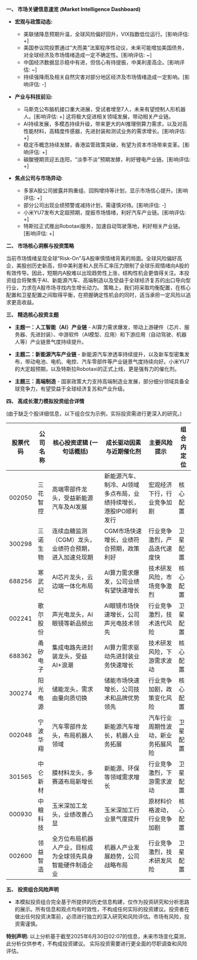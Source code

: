 **一、 市场关键信息速览 (Market Intelligence Dashboard)**

* **宏观与政策动态:**
    * 美联储降息预期升温，全球风险偏好回升，VIX指数低位运行。[影响评估: +]
    * 美国参议院投票通过“大而美”法案程序性动议，未来可能增加美国债务，对全球经济及市场情绪造成一定不确定性。[影响评估: ~]
    * 中国经济数据显示稳中有进，但信心有待提振，中美利差高企。[影响评估: ~]
    * 持续强降雨及相关自然灾害对部分地区经济及市场情绪造成一定影响。[影响评估: -]

* **产业与科技前沿:**
    * 马斯克公布脑机接口重大进展，受试者增至7人，未来有望控制人形机器人。[影响评估: +]  这将极大促进相关领域发展，带动相关产业链。
    * AI持续发展，多模态持续升级，带来更大的AI推理侧算力需求，以及对高性能材料，高精度传感器，先进封装和测试业务的需求增长。[影响评估: +]
    * 稳定币概念持续发酵，香港监管政策突破，有望为资本市场带来变革。[影响评估: +]
    * 碳酸锂期货迎五连阳，“淡季不淡”预期发酵，利好锂电产业链。[影响评估: +]


* **焦点公司与市场异动:**
    * 多家A股公司披露并购重组、回购增持等计划，显示市场信心提升。[影响评估: +]
    * 部分公司出现业绩预警或减持计划，需谨慎对待。[影响评估: -]
    * 小米YU7发布大定超预期，提振市场情绪，利好汽车产业链。[影响评估: +]
    * 特斯拉正式推出Robotaxi服务，加速自动驾驶落地，利好相关产业链。 [影响评估: +]


**二、 市场核心洞察与投资策略**

当前市场情绪呈现全球“Risk-On”与A股审慎情绪背离的局面。全球风险偏好高企，美股创历史新高，但中美利差和人民币汇率压力限制了全球乐观情绪向A股的有效传导。因此，短期内A股难以出现趋势性上涨，结构性机会更值得关注。本投资组合将聚焦于AI、新能源汽车、高端制造以及受益于全球经济复苏的出口导向型行业，力求在A股市场寻找内生增长动力。  策略上，我们将采取均衡配置，在核心配置和卫星配置之间取得平衡，在把握确定性机会的同时，适当承担一定风险以追求更高收益。


**三、 精选核心投资主题**

* **主题一：人工智能（AI）产业链** -  AI算力需求爆发，带动上游硬件（芯片、服务器、先进封装）、中游软件（AI模型、应用）和下游应用（自动驾驶、机器人等）产业链景气度持续提升。

* **主题二：新能源汽车产业链** - 新能源汽车渗透率持续提升，以及新车型密集发布，带动电池、电机、电控、汽车零部件等产业链景气度持续向好。小米YU7的大定超预期，以及特斯拉Robotaxi的正式上线，更是强有力的催化剂。

* **主题三：高端制造** - 国家政策大力支持高端制造业发展，部分细分领域具备全球竞争力，有望受益于全球经济复苏和产业升级。


**四、 高成长潜力模拟投资组合详情**

(由于缺乏个股详细信息，以下组合仅为示例，实际投资需进行更深入的研究。)

| 股票代码 | 公司名称       | 核心投资逻辑 (一句话概括) | 成长驱动因素与近期催化剂 | 主要风险提示                               | 组合内定位 |
|------------|-----------------|-------------------------------|-------------------------------|-------------------------------------------|-------------|
| 002050     | 三花智控       | 高端零部件龙头，受益新能源汽车及AI发展 |  新能源汽车、制冷、AI领域多点布局，业绩持续增长，港股IPO顺利发行   |  宏观经济下行，行业竞争加剧                 | 核心配置   |
| 300298     | 三诺生物       | 连续血糖监测（CGM）龙头，业绩符合预期，进入加速兑现期  | CGM市场快速增长，业绩符合预期，政策利好    |  行业竞争激烈，产品迭代速度快                   | 卫星配置   |
| 688256     | 寒武纪          | AI芯片龙头，云边端一体化布局      |  AI算力需求爆发，公司业绩有望快速增长      | 技术研发风险，市场竞争激烈                   | 核心配置   |
| 002241     | 歌尔股份       | 声光电龙头，AI眼镜等新品频出    | AI眼镜市场快速增长，公司声光电技术领先       |  行业竞争激烈，技术迭代风险                    | 卫星配置   |
| 688362     | 甬矽电子       | 集成电路先进封装龙头，受益AI+浪潮  | AI算力需求驱动先进封装业务快速增长        | 技术研发风险，下游需求波动                   | 核心配置   |
| 300274     | 阳光电源       | 储能龙头，需求由量向质切换         |  储能市场快速增长，公司技术和品牌优势领先      |  行业竞争加剧，政策变化风险                   | 核心配置   |
| 002048     | 宁波华翔       | 汽车零部件龙头，布局机器人领域     | 新能源汽车增长，机器人业务拓展             | 汽车行业周期性波动，新业务拓展风险             | 卫星配置   |
| 301565     | 中仑新材       | 膜材料龙头，多赛道布局新增长       | 新能源、环保等领域需求增长                 |  行业竞争激烈，下游需求波动                   | 卫星配置   |
| 000930     | 中粮科技       | 玉米深加工龙头，业绩改善凸显       | 玉米深加工行业景气度提升                   |  原材料价格波动，行业竞争加剧                 | 核心配置   |
| 002600     | 领益智造       | 全方位布局机器人产业，目标成为全球领先具身智能硬件制造企业   | 机器人产业发展趋势，公司战略布局             |  行业竞争激烈，技术研发风险                    | 卫星配置   |



**五、 投资组合风险声明**

* 本模拟投资组合完全基于所提供的历史信息构建，仅作为投资研究和分析思路的展示。所有信息和观点均有时效性，不构成任何实际的投资建议。投资者在做出任何投资决策前，必须进行独立的深入研究和风险评估。市场有风险，投资需谨慎。


**特别声明:**  以上分析基于截至2025年6月30日02:07的信息，未来市场变化莫测，此分析仅供参考，不构成投资建议。  实际投资需要进行更全面的尽职调查和风险评估。
